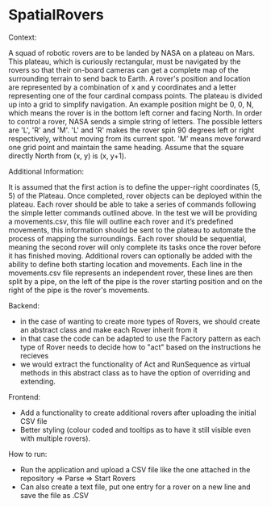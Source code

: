 # SpatialRovers

Context:

A squad of robotic rovers are to be landed by NASA on a plateau on Mars. This plateau, which is curiously rectangular, must be navigated by the rovers so that their on-board cameras can get a complete map of the surrounding terrain to send back to Earth.
A rover's position and location are represented by a combination of x and y coordinates and a letter representing one of the four cardinal compass points. The plateau is divided up into a grid to simplify navigation. An example position might be 0, 0, N, which means the rover is in the bottom left corner and facing North.
In order to control a rover, NASA sends a simple string of letters. The possible letters are 'L', 'R' and 'M'. 'L' and 'R' makes the rover spin 90 degrees left or right respectively, without moving from its current spot. 'M' means move forward one grid point and maintain the same heading.
Assume that the square directly North from (x, y) is (x, y+1).

Additional Information:

It is assumed that the first action is to define the upper-right coordinates (5, 5) of the Plateau.
Once completed, rover objects can be deployed within the plateau. Each rover should be able to take a series of commands following the simple letter commands outlined above.
In the test we will be providing a movements.csv, this file will outline each rover and it’s predefined movements, this information should be sent to the plateau to automate the process of mapping the surroundings.
Each rover should be sequential, meaning the second rover will only complete its tasks once the rover before it has finished moving.
Additional rovers can optionally be added with the ability to define both starting location and movements.
Each line in the movements.csv file represents an independent rover, these lines are then split by a pipe, on the left of the pipe is the rover starting position and on the right of the pipe is the rover's movements.


Backend: 
- in the case of wanting to create more types of Rovers, we should create an abstract class and make each Rover inherit from it
- in that case the code can be adapted to use the Factory pattern as each type of Rover needs to decide how to "act" based on the instructions he recieves
- we would extract the functionality of Act and RunSequence as virtual methods in this abstract class as to have the option of overriding and extending.

Frontend: 
- Add a functionality to create additional rovers after uploading the initial CSV file
- Better styling (colour coded and tooltips as to have it still visible even with multiple rovers).

How to run:
- Run the application and upload a CSV file like the one attached in the repository => Parse => Start Rovers
- Can also create a text file, put one entry for a rover on a new line and save the file as .CSV
